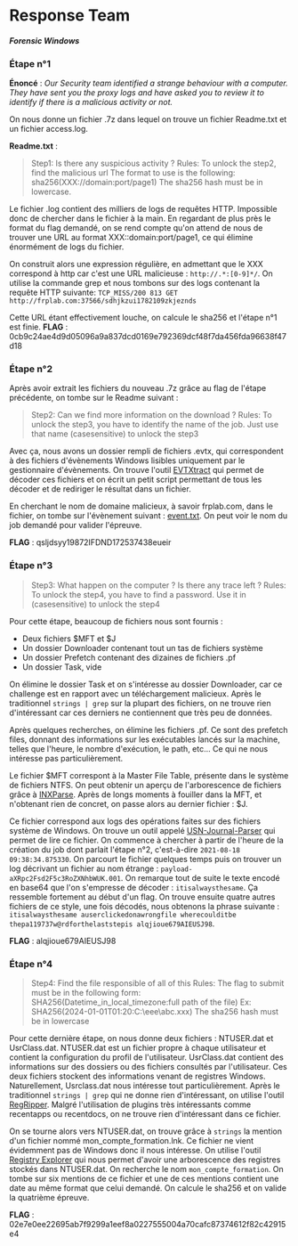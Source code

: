 # Response Team
#### _Forensic Windows_

### Étape n°1
**Énoncé** : _Our Security team identified a strange behaviour with a computer. They have sent you the proxy logs and have asked you to review it to identify if there is a malicious activity or not._

On nous donne un fichier .7z dans lequel on trouve un fichier Readme.txt et un fichier access.log.

**Readme.txt** :
> Step1:
Is there any suspicious activity ?
Rules:
To unlock the step2, find the malicious url
The format to use is the following:
sha256(XXX://domain:port/page1)
The sha256 hash must be in lowercase.

Le fichier .log contient des milliers de logs de requêtes HTTP. Impossible donc de chercher dans le fichier à la main. 
En regardant de plus près le format du flag demandé, on se rend compte qu'on attend de nous de trouver une URL au format XXX::domain:port/page1, ce qui élimine énormément de logs du fichier.

On construit alors une expression régulière, en admettant que le XXX correspond à http car c'est une URL malicieuse : 
```http://.*:[0-9]*/```. 
On utilise la commande grep et nous tombons sur des logs contenant la requête HTTP suivante:
```TCP_MISS/200 813 GET http://frplab.com:37566/sdhjkzui1782109zkjeznds```

Cette URL étant effectivement louche, on calcule le sha256 et l'étape n°1 est finie.
**FLAG** : 0cb9c24ae4d9d05096a9a837dcd0169e792369dcf48f7da456fda96638f47d18

### Étape n°2

Après avoir extrait les fichiers du nouveau .7z grâce au flag de l'étape précédente, on tombe sur le Readme suivant :
>Step2:
Can we find more information on the download ?
Rules:
To unlock the step3, you have to identify the name of the job.
Just use that name (casesensitive) to unlock the step3

Avec ça, nous avons un dossier rempli de fichiers .evtx, qui correspondent à des fichiers d'évènements Windows lisibles uniquement par le gestionnaire d'évènements. On trouve l'outil [EVTXtract](https://github.com/williballenthin/EVTXtract) qui permet de décoder ces fichiers et on écrit un petit script permettant de tous les décoder et de rediriger le résultat dans un fichier.

En cherchant le nom de domaine malicieux, à savoir frplab.com, dans le fichier, on tombe sur l'évènement suivant : [event.txt](event.txt).
On peut voir le nom du job demandé pour valider l'épreuve.

**FLAG** : qsljdsyy19872IFDND172537438eueir

### Étape n°3
>Step3:
What happen on the computer ? Is there any trace left ?
Rules:
To unlock the step4, you have to find a password.
Use it in (casesensitive) to unlock the step4

Pour cette étape, beaucoup de fichiers nous sont fournis : 
- Deux fichiers $MFT et $J
- Un dossier Downloader contenant tout un tas de fichiers système
- Un dossier Prefetch contenant des dizaines de fichiers .pf
- Un dossier Task, vide

On élimine le dossier Task et on s'intéresse au dossier Downloader, car ce challenge est en rapport avec un téléchargement malicieux. Après le traditionnel ```strings | grep``` sur la plupart des fichiers, on ne trouve rien d'intéressant car ces derniers ne contiennent que très peu de données.

Après quelques recherches, on élimine les fichiers .pf. Ce sont des prefetch files, donnant des informations sur les exécutables lancés sur la machine, telles que l'heure, le nombre d'exécution, le path, etc... Ce qui ne nous intéresse pas particulièrement.

Le fichier $MFT correspont à la Master File Table, présente dans le système de fichiers NTFS. On peut obtenir un aperçu de l'arborescence de fichiers grâce à [INXParse](https://github.com/williballenthin/INDXParse). Après de longs moments à fouiller dans la MFT, et n'obtenant rien de concret, on passe alors au dernier fichier : $J.

Ce fichier correspond aux logs des opérations faites sur des fichiers système de Windows. On trouve un outil appelé [USN-Journal-Parser](https://github.com/PoorBillionaire/USN-Journal-Parser) qui permet de lire ce fichier. On commence à chercher à partir de l'heure de la création du job dont parlait l'étape n°2, c'est-à-dire ```2021-08-18 09:38:34.875330```. On parcourt le fichier quelques temps puis on trouver un log décrivant un fichier au nom étrange : ```payload-aXRpc2Fsd2F5c3RoZXNhbWUK.001```. On remarque tout de suite le texte encodé en base64 que l'on s'empresse de décoder : ```itisalwaysthesame```. Ça ressemble fortement au début d'un flag. On trouve ensuite quatre autres fichiers de ce style, une fois décodés, nous obtenons la phrase suivante : ```itisalwaysthesame auserclickedonawrongfile wherecoulditbe thepa119737w@rdforthelaststepis alqjioue679AIEUSJ98```.

**FLAG** : alqjioue679AIEUSJ98


### Étape n°4
>Step4:
Find the file responsible of all of this
Rules:
The flag to submit must be in the following form:
SHA256(Datetime_in_local_timezone:full path of the file)
Ex: SHA256(2024-01-01T01:20:C:\eee\abc&#46;xxx)
The sha256 hash must be in lowercase

Pour cette dernière étape, on nous donne deux fichiers : NTUSER.dat et UsrClass.dat.
NTUSER.dat est un fichier propre à chaque utilisateur et contient la configuration du profil de l'utilisateur. UsrClass.dat contient des informations sur des dossiers ou des fichiers consultés par l'utilisateur. Ces deux fichiers stockent des informations venant de registres Windows. Naturellement, Usrclass.dat nous intéresse tout particulièrement. Après le traditionnel ```strings | grep``` qui ne donne rien d'intéressant, on utilise l'outil [RegRipper](https://github.com/keydet89/RegRipper3.0). Malgré l'utilisation de plugins très intéressants comme recentapps ou recentdocs, on ne trouve rien d'intéressant dans ce fichier.

On se tourne alors vers NTUSER.dat, on trouve grâce à ```strings``` la mention d'un fichier nommé mon_compte_formation.lnk. Ce fichier ne vient évidemment pas de Windows donc il nous intéresse. 
On utilise l'outil [Registry Explorer](https://ericzimmerman.github.io/#!index.md) qui nous permet d'avoir une arborescence des registres stockés dans NTUSER.dat. On recherche le nom ```mon_compte_formation```. On tombe sur six mentions de ce fichier et une de ces mentions contient une date au même format que celui demandé. On calcule le sha256 et on valide la quatrième épreuve.

**FLAG** : 02e7e0ee22695ab7f9299a1eef8a0227555004a70cafc87374612f82c42915e4

